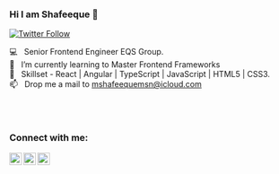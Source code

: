 ### Hi I am Shafeeque 👋

[![Twitter Follow](https://img.shields.io/twitter/follow/shafeequeonline?color=1DA1F2&logo=twitter&style=for-the-badge)](https://twitter.com/intent/follow?original_referer=https%3A%2F%2Fgithub.com%2FcodeSTACKr&screen_name=shafeequeonline)

💻 &nbsp;&nbsp;Senior Frontend Engineer EQS Group. <br />
🌱 &nbsp;&nbsp;I’m currently learning to Master Frontend Frameworks  <br />
🔭 &nbsp;&nbsp;Skillset - React | Angular | TypeScript | JavaScript | HTML5 | CSS3. <br />
📫 &nbsp;&nbsp;Drop me a mail to [mshafeequemsn@icloud.com](mailto:mshafeequemsn@icloud.com?subject=[GitHub]%20Connect%20with%20Shafeeque)

<br/><br/>


### Connect with me:

[<img align="left" alt="shafeequeonline | Twitter" width="22px" src="https://cdn.jsdelivr.net/npm/simple-icons@v3/icons/twitter.svg" />][twitter]
[<img align="left" alt="shafeequeonline | LinkedIn" width="22px" src="https://cdn.jsdelivr.net/npm/simple-icons@v3/icons/linkedin.svg" />][linkedin] 
[<img align="left" alt="shafeeque.online | Instagram" width="22px" src="https://cdn.jsdelivr.net/npm/simple-icons@v3/icons/instagram.svg" />][instagram]


[twitter]: https://twitter.com/shafeequeonline
[instagram]: https://instagram.com/shafeeque.online
[linkedin]: https://linkedin.com/in/shafeequeonline

